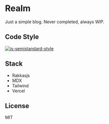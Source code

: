 # Realm

Just a simple blog. Never completed, always WIP.

## Code Style

[![js-semistandard-style](https://raw.githubusercontent.com/standard/semistandard/master/badge.svg)](https://github.com/standard/semistandard)

## Stack

- Rakkasjs
- MDX
- Tailwind
- Vercel

## License

MIT
